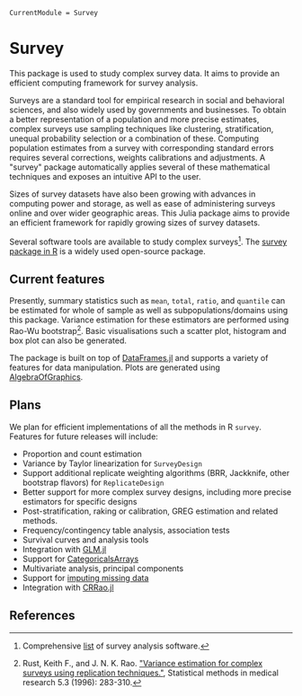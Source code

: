 ```@meta
CurrentModule = Survey
```

# Survey

This package is used to study complex survey data. It aims to provide an efficient computing framework for survey analysis.

Surveys are a standard tool for empirical research in social and behavioral sciences, and also widely used by governments and businesses. 
To obtain a better representation of a population and more precise estimates, complex surveys use sampling techniques like clustering, stratification, unequal probability selection or a combination of these. 
Computing population estimates from a survey with corresponding standard errors requires several corrections, weights calibrations and adjustments. A "survey" package automatically applies several of these mathematical techniques and exposes an intuitive API to the user.

Sizes of survey datasets have also been growing with advances in computing power and storage, as well as ease of administering surveys online and over wider geographic areas. This Julia package aims to provide an efficient framework for rapidly growing sizes of survey datasets.

Several software tools are available to study complex surveys[^1]. The [survey package in R](https://cran.r-project.org/web/packages/survey/index.html) is a widely used open-source package.

## Current features
Presently, summary statistics such as `mean`, `total`, `ratio`, and `quantile` can be estimated for whole of sample as well as subpopulations/domains using this package. Variance estimation for these estimators are performed using Rao-Wu bootstrap[^2]. Basic visualisations such a scatter plot, histogram and box plot can also be generated. 

The package is built on top of [DataFrames.jl](https://dataframes.juliadata.org/stable/) and supports a variety of features for data manipulation. Plots are generated using [AlgebraOfGraphics](https://github.com/MakieOrg/AlgebraOfGraphics.jl).

## Plans
We plan for efficient implementations of all the methods in R `survey`. Features for future releases will include:

- Proportion and count estimation
- Variance by Taylor linearization for `SurveyDesign`
- Support additional replicate weighting algorithms (BRR, Jackknife, other bootstrap flavors) for `ReplicateDesign`
- Better support for more complex survey designs, including more precise estimators for specific designs
- Post-stratification, raking or calibration, GREG estimation and related methods.
- Frequency/contingency table analysis, association tests
- Survival curves and analysis tools
- Integration with [GLM.jl](https://github.com/JuliaStats/GLM.jl)
- Support for [CategoricalsArrays](https://github.com/JuliaData/CategoricalArrays.jl)
- Multivariate analysis, principal components  
- Support for [imputing missing data](https://stat.ethz.ch/CRAN/web/packages/mitools/index.html)
- Integration with [CRRao.jl](https://github.com/xKDR/CRRao.jl) 

## References

[^1]: Comprehensive [list](https://www.hcp.med.harvard.edu/statistics/survey-soft/) of survey analysis software.
[^2]: Rust, Keith F., and J. N. K. Rao. ["Variance estimation for complex surveys using replication techniques."](https://journals.sagepub.com/doi/abs/10.1177/096228029600500305?journalCode=smma), Statistical methods in medical research 5.3 (1996): 283-310.